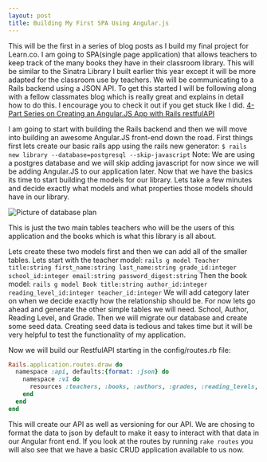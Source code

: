 ```yaml
---
layout: post
title: Building My First SPA Using Angular.js
---
```



This will be the first in a series of blog posts as I build my final project for Learn.co. I am going to SPA(single page application) that allows teachers to keep track of the many books they have in their classroom library. This will be similar to the Sinatra Library I built earlier this year except it will be more adapted for the classroom use by teachers. We will be communicating to a Rails backend using a JSON API. To get this started I will be following along with a fellow classmates blog which is really great and explains in detail how to do this. I encourage you to check it out if you get stuck like I did. [4-Part Series on Creating an Angular.JS App with Rails restfulAPI](https://medium.com/@lukeghenco) 

I am going to start with building the Rails backend and then we will move into building an awesome Angular.JS front-end down the road. First things first lets create our basic rails app using the rails new generator: 
`$ rails new library --database=postgresql --skip-javascript` 
Note: We are using a postgres database and we will skip adding javascript for now since we will be adding Angular.JS to our application later. Now that we have the basics its time to start building the models for our library. Lets take a few minutes and decide exactly what models and what properties those models should have in our library. 

![Picture of database plan](http://tuckerbohman5.github.io/images/ng-lib-db.jpg "Database Plan For Library")

This is just the two main tables teachers who will be the users of this application and the books which is what this library is all about. 

Lets create these two models first and then we can add all of the smaller tables. Lets start with the teacher model: 
`rails g model Teacher title:string first_name:string last_name:string grade_id:integer school_id:integer email:string password_digest:string`
Then the book model:
`rails g model Book title:string author_id:integer reading_level_id:integer teacher_id:integer`
We will add category later on when we decide exactly how the relationship should be. For now lets go ahead and generate the other simple tables we will need. School, Author, Reading Level, and Grade. Then we will migrate our database and create some seed data. Creating seed data is tedious and takes time but it will be very helpful to test the functionality of my application. 

Now we will build our RestfulAPI starting in the config/routes.rb file:

```ruby
Rails.application.routes.draw do
  namespace :api, defaults:{format: :json} do
    namespace :v1 do
      resources :teachers, :books, :authors, :grades, :reading_levels, :schools
    end
  end
end
```

This will create our API as well as versioning for our API. We are chosing to format the data to json by default to make it easy to interact with that data in our Angular front end. If you look at the routes by running `rake routes` you will also see that we have a basic CRUD application available to us now. 
